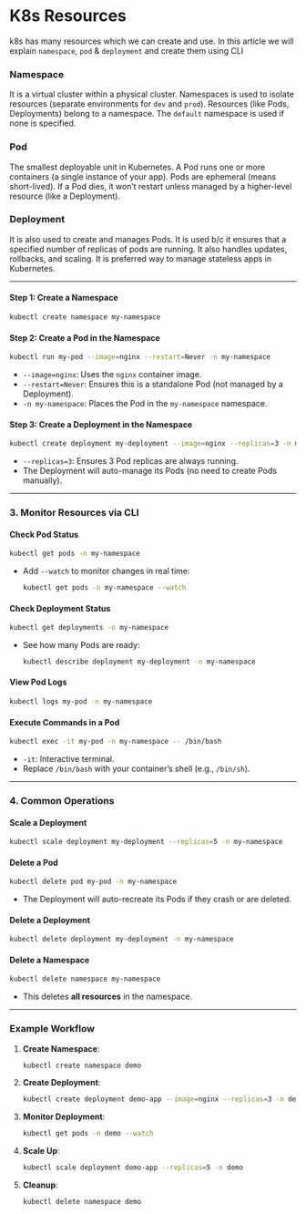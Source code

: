 # K8s Resources
k8s has many resources which we can create and use. In this article we will explain `namespace`, `pod` & `deployment` and create them using CLI 

### **Namespace**
It is a virtual cluster within a physical cluster. Namespaces is used to isolate resources (separate environments for `dev` and `prod`). Resources (like Pods, Deployments) belong to a namespace. The `default` namespace is used if none is specified.


### **Pod**
The smallest deployable unit in Kubernetes. A Pod runs one or more containers (a single instance of your app). Pods are ephemeral (means short-lived). If a Pod dies, it won’t restart unless managed by a higher-level resource (like a Deployment).



### **Deployment**
It is also used to create and manages Pods. It is used b/c it ensures that a specified number of replicas of pods are running. It also handles updates, rollbacks, and scaling. It is preferred way to manage stateless apps in Kubernetes.

---

#### **Step 1: Create a Namespace**
```bash
kubectl create namespace my-namespace
```

#### **Step 2: Create a Pod in the Namespace**
```bash
kubectl run my-pod --image=nginx --restart=Never -n my-namespace
```
- `--image=nginx`: Uses the `nginx` container image.
- `--restart=Never`: Ensures this is a standalone Pod (not managed by a Deployment).
- `-n my-namespace`: Places the Pod in the `my-namespace` namespace.

#### **Step 3: Create a Deployment in the Namespace**
```bash
kubectl create deployment my-deployment --image=nginx --replicas=3 -n my-namespace
```
- `--replicas=3`: Ensures 3 Pod replicas are always running.
- The Deployment will auto-manage its Pods (no need to create Pods manually).

---

### **3. Monitor Resources via CLI**
#### **Check Pod Status**
```bash
kubectl get pods -n my-namespace
```
- Add `--watch` to monitor changes in real time:
  ```bash
  kubectl get pods -n my-namespace --watch
  ```

#### **Check Deployment Status**
```bash
kubectl get deployments -n my-namespace
```
- See how many Pods are ready:
  ```bash
  kubectl describe deployment my-deployment -n my-namespace
  ```

#### **View Pod Logs**
```bash
kubectl logs my-pod -n my-namespace
```

#### **Execute Commands in a Pod**
```bash
kubectl exec -it my-pod -n my-namespace -- /bin/bash
```
- `-it`: Interactive terminal.
- Replace `/bin/bash` with your container’s shell (e.g., `/bin/sh`).

---

### **4. Common Operations**
#### **Scale a Deployment**
```bash
kubectl scale deployment my-deployment --replicas=5 -n my-namespace
```

#### **Delete a Pod**
```bash
kubectl delete pod my-pod -n my-namespace
```
- The Deployment will auto-recreate its Pods if they crash or are deleted.

#### **Delete a Deployment**
```bash
kubectl delete deployment my-deployment -n my-namespace
```

#### **Delete a Namespace**
```bash
kubectl delete namespace my-namespace
```
- This deletes **all resources** in the namespace.

---

### **Example Workflow**
1. **Create Namespace**:
   ```bash
   kubectl create namespace demo
   ```

2. **Create Deployment**:
   ```bash
   kubectl create deployment demo-app --image=nginx --replicas=3 -n demo
   ```

3. **Monitor Deployment**:
   ```bash
   kubectl get pods -n demo --watch
   ```

4. **Scale Up**:
   ```bash
   kubectl scale deployment demo-app --replicas=5 -n demo
   ```

5. **Cleanup**:
   ```bash
   kubectl delete namespace demo
   ```
